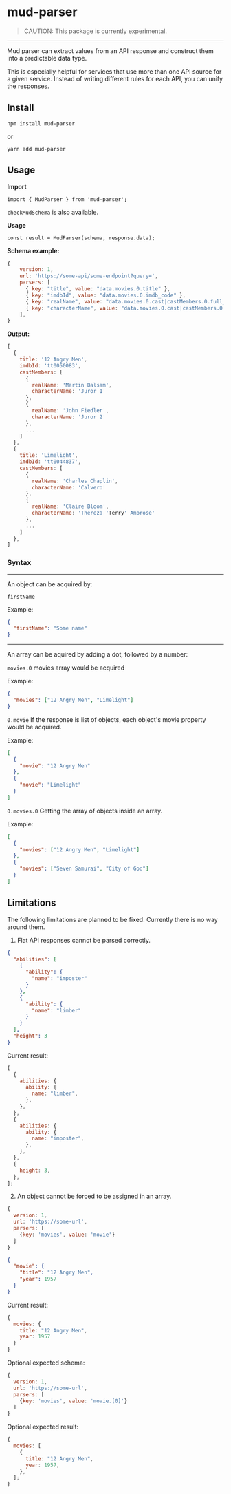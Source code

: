 # mud-parser

> CAUTION: This package is currently experimental.

---

Mud parser can extract values from an API response and construct them into a predictable data type.

This is especially helpful for services that use more than one API source for a given service. Instead of writing different rules for each API, you can unify the responses.

## Install

`npm install mud-parser`

or

`yarn add mud-parser`

## Usage

**Import**

`import { MudParser } from 'mud-parser';`

`checkMudSchema` is also available.

**Usage**

`const result = MudParser(schema, response.data);`

**Schema example:**

```js
{
    version: 1,
    url: 'https://some-api/some-endpoint?query=',
    parsers: [
      { key: "title", value: "data.movies.0.title" },
      { key: "imdbId", value: "data.movies.0.imdb_code" },
      { key: "realName", value: "data.movies.0.cast|castMembers.0.full_name" },
      { key: "characterName", value: "data.movies.0.cast|castMembers.0.character" },
    ],
}
```

**Output:**

```js
[
  {
    title: '12 Angry Men',
    imdbId: 'tt0050083',
    castMembers: [
      {
        realName: 'Martin Balsam',
        characterName: 'Juror 1'
      },
      {
        realName: 'John Fiedler',
        characterName: 'Juror 2'
      },
      ...
    ]
  },
  {
    title: 'Limelight',
    imdbId: 'tt0044837',
    castMembers: [
      {
        realName: 'Charles Chaplin',
        characterName: 'Calvero'
      },
      {
        realName: 'Claire Bloom',
        characterName: 'Thereza 'Terry' Ambrose'
      },
      ...
    ]
  },
]
```

### Syntax

---

An object can be acquired by:

`firstName`

Example:

```json
{
  "firstName": "Some name"
}
```

---

An array can be aquired by adding a dot, followed by a number:

`movies.0`
movies array would be acquired

Example:

```json
{
  "movies": ["12 Angry Men", "Limelight"]
}
```

`0.movie`
If the response is list of objects, each object's movie property would be acquired.

Example:

```json
[
  {
    "movie": "12 Angry Men"
  },
  {
    "movie": "Limelight"
  }
]
```

`0.movies.0`
Getting the array of objects inside an array.

Example:

```json
[
  {
    "movies": ["12 Angry Men", "Limelight"]
  },
  {
    "movies": ["Seven Samurai", "City of God"]
  }
]
```

## Limitations

The following limitations are planned to be fixed. Currently there is no way around them.

1. Flat API responses cannot be parsed correctly.

```json
{
  "abilities": [
    {
      "ability": {
        "name": "imposter"
      }
    },
    {
      "ability": {
        "name": "limber"
      }
    }
  ],
  "height": 3
}
```

Current result:

```js
[
  {
    abilities: {
      ability: {
        name: "limber",
      },
    },
  },
  {
    abilities: {
      ability: {
        name: "imposter",
      },
    },
  },
  {
    height: 3,
  },
];
```

2. An object cannot be forced to be assigned in an array.

```js
{
  version: 1,
  url: 'https://some-url',
  parsers: [
    {key: 'movies', value: 'movie'}
  ]
}
```

```json
{
  "movie": {
    "title": "12 Angry Men",
    "year": 1957
  }
}
```

Current result:

```js
{
  movies: {
    title: "12 Angry Men",
    year: 1957
  }
}
```

Optional expected schema:

```js
{
  version: 1,
  url: 'https://some-url',
  parsers: [
    {key: 'movies', value: 'movie.[0]'}
  ]
}
```

Optional expected result:

```js
{
  movies: [
    {
      title: "12 Angry Men",
      year: 1957,
    },
  ];
}
```
